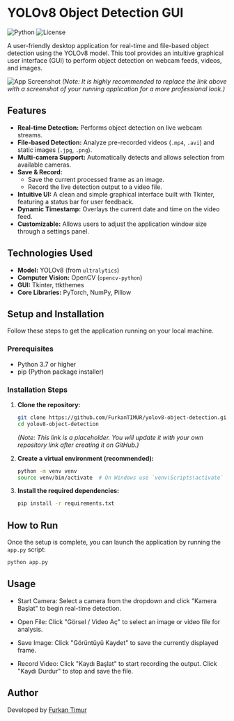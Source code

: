 # YOLOv8 Object Detection GUI

![Python](https://img.shields.io/badge/Python-3.7%2B-blue.svg)
![License](https://img.shields.io/badge/License-MIT-green.svg)

A user-friendly desktop application for real-time and file-based object detection using the YOLOv8 model. This tool provides an intuitive graphical user interface (GUI) to perform object detection on webcam feeds, videos, and images.

![App Screenshot](https://i.imgur.com/your-app-screenshot.png)
*(Note: It is highly recommended to replace the link above with a screenshot of your running application for a more professional look.)*

## Features

- **Real-time Detection:** Performs object detection on live webcam streams.
- **File-based Detection:** Analyze pre-recorded videos (`.mp4`, `.avi`) and static images (`.jpg`, `.png`).
- **Multi-camera Support:** Automatically detects and allows selection from available cameras.
- **Save & Record:**
    - Save the current processed frame as an image.
    - Record the live detection output to a video file.
- **Intuitive UI:** A clean and simple graphical interface built with Tkinter, featuring a status bar for user feedback.
- **Dynamic Timestamp:** Overlays the current date and time on the video feed.
- **Customizable:** Allows users to adjust the application window size through a settings panel.

## Technologies Used

- **Model:** YOLOv8 (from `ultralytics`)
- **Computer Vision:** OpenCV (`opencv-python`)
- **GUI:** Tkinter, ttkthemes
- **Core Libraries:** PyTorch, NumPy, Pillow

## Setup and Installation

Follow these steps to get the application running on your local machine.

### Prerequisites

- Python 3.7 or higher
- pip (Python package installer)

### Installation Steps

1.  **Clone the repository:**
    ```sh
    git clone https://github.com/FurkanTIMUR/yolov8-object-detection.git
    cd yolov8-object-detection
    ```
    *(Note: This link is a placeholder. You will update it with your own repository link after creating it on GitHub.)*

2.  **Create a virtual environment (recommended):**
    ```sh
    python -m venv venv
    source venv/bin/activate  # On Windows use `venv\Scripts\activate`
    ```

3.  **Install the required dependencies:**
    ```sh
    pip install -r requirements.txt
    ```

## How to Run

Once the setup is complete, you can launch the application by running the `app.py` script:

```sh
python app.py
```

## Usage
- Start Camera: Select a camera from the dropdown and click "Kamera Başlat" to begin real-time detection.

- Open File: Click "Görsel / Video Aç" to select an image or video file for analysis.

- Save Image: Click "Görüntüyü Kaydet" to save the currently displayed frame.

- Record Video: Click "Kaydı Başlat" to start recording the output. Click "Kaydı Durdur" to stop and save the file.


## Author
Developed by [Furkan Timur](https://github.com/FurkanTIMUR)
